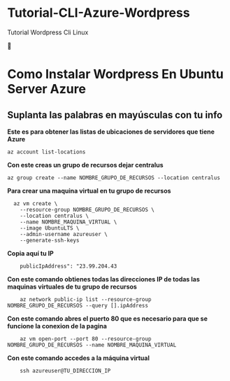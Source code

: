 # Tutorial-CLI-Azure-Wordpress
Tutorial Wordpress Cli Linux

🐧
<h1>Como Instalar Wordpress En Ubuntu Server Azure</h1>

## Suplanta las palabras en mayúsculas con tu info
**Este es para obtener las listas de ubicaciones de servidores que tiene Azure**

    az account list-locations
  
**Con este creas un grupo de recursos dejar centralus**

    az group create --name NOMBRE_GRUPO_DE_RECURSOS --location centralus
    
**Para crear una maquina virtual en tu grupo de recursos**
        
      az vm create \
        --resource-group NOMBRE_GRUPO_DE_RECURSOS \
        --location centralus \
        --name NOMBRE_MAQUINA_VIRTUAL \
        --image UbuntuLTS \
        --admin-username azureuser \
        --generate-ssh-keys     
  
  **Copia aquí tu IP**
  
        publicIpAddress": "23.99.204.43
        
        
**Con este comando obtienes todas las direcciones IP de todas las maquinas virtuales de tu grupo de recursos**

        az network public-ip list --resource-group NOMBRE_GRUPO_DE_RECURSOS --query [].ipAddress
        
**Con este comando abres el puerto 80 que es necesario para que se funcione la conexion de la pagina** 

        az vm open-port --port 80 --resource-group NOMBRE_GRUPO_DE_RECURSOS --name NOMBRE_MAQUINA_VIRTUAL

**Con este comando accedes a la máquina virtual**

        ssh azureuser@TU_DIRECCION_IP
   
